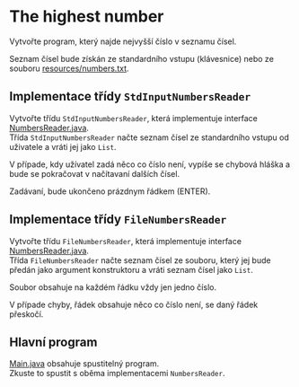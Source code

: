 # The highest number

Vytvořte program, který najde nejvyšší číslo v seznamu čísel.

Seznam čísel bude získán ze standardního vstupu (klávesnice) nebo ze souboru [resources/numbers.txt](resources/numbers.txt).

## Implementace třídy `StdInputNumbersReader`
Vytvořte třídu `StdInputNumbersReader`, která implementuje interface [NumbersReader.java](src/main/NumbersReader.java).\
Třída `StdInputNumbersReader` načte seznam čísel ze standardního vstupu od uživatele a vráti jej jako `List`.

V případe, kdy užívatel zadá něco co číslo není, vypíše se chybová hláška a bude se pokračovat v načítavaní dalších čísel.

Zadávaní, bude ukončeno prázdnym řádkem (ENTER).

## Implementace třídy `FileNumbersReader`
Vytvořte třídu `FileNumbersReader`, která implementuje interface [NumbersReader.java](src/main/NumbersReader.java).\
Třída `FileNumbersReader` načte seznam čísel ze souboru, který jej bude předán jako argument konstruktoru a vráti seznam
čísel jako `List`.

Soubor obsahuje na každém řádku vždy jen jedno číslo.

V případe chyby, řádek obsahuje něco co číslo není, se daný řádek přeskočí.

## Hlavní program
[Main.java](src/main/Main.java) obsahuje spustitelný program.\
Zkuste to spustit s oběma implementacemi `NumbersReader`.

